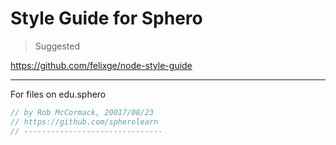 # Style Guide for Sphero

> Suggested

https://github.com/felixge/node-style-guide

---
For files on edu.sphero

```js
// by Rob McCormack, 20017/08/23
// https://github.com/spherolearn
// -------------------------------

```

